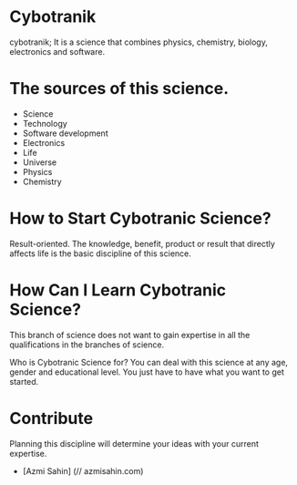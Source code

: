 # Cybotranik
cybotranik; It is a science that combines physics, chemistry, biology, electronics and software.

# The sources of this science.
* Science
* Technology
* Software development
* Electronics
* Life
* Universe
* Physics
* Chemistry

# How to Start Cybotranic Science?
Result-oriented. The knowledge, benefit, product or result that directly affects life is the basic discipline of this science.

# How Can I Learn Cybotranic Science?
This branch of science does not want to gain expertise in all the qualifications in the branches of science.

Who is Cybotranic Science for?
You can deal with this science at any age, gender and educational level. You just have to have what you want to get started.

# Contribute
Planning this discipline will determine your ideas with your current expertise.

- [Azmi Sahin] (// azmisahin.com)